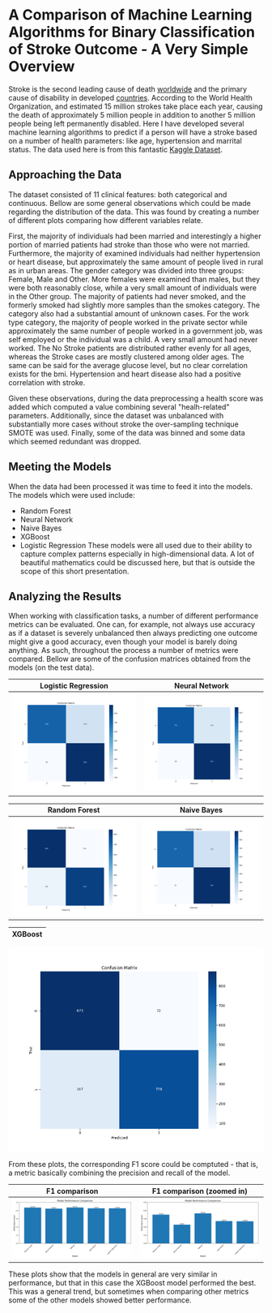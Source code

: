 # A Comparison of Machine Learning Algorithms for Binary Classification of Stroke Outcome - A Very Simple Overview

Stroke is the second leading cause of death [worldwide](\cite{https://www.ncbi.nlm.nih.gov/pmc/articles/PMC7944424/}) and the primary cause of disability in developed [countries](https://www.ncbi.nlm.nih.gov/pmc/articles/PMC7944424). According to the World Health Organization, and estimated 15 million strokes take place each year, causing the death of approximately 5 million people in addition to another 5 million people being left permanently disabled. Here I have developed several machine learning algorithms to predict if a person will have a stroke based on a number of health parameters: like age, hypertension and marrital status. The data used here is from this fantastic [Kaggle Dataset](https://www.kaggle.com/datasets/fedesoriano/stroke-prediction-dataset).

## Approaching the Data

The dataset consisted of 11 clinical features: both categorical and continuous. Bellow are some general observations which could be made regarding the distribution of the data. This was found by creating a number of different plots comparing how different variables relate.

First, the majority of individuals had been married and interestingly a higher portion of married patients had stroke than those who were not married. Furthermore, the majority of examined individuals had neither hypertension or heart disease, but approximately the same amount of people lived in rural as in urban areas. The gender category was divided into three groups: Female, Male and Other. More females were examined than males, but they were both reasonably close, while a very small amount of individuals were in the Other group. The majority of patients had never smoked, and the formerly smoked had slightly more samples than the smokes category. The category also had a substantial amount of unknown cases. For the work type category, the majority of people worked in the private sector while approximately the same number of people worked in a government job, was self employed or the individual was a child. A very small amount had never worked. The No Stroke patients are distributed rather evenly for all ages, whereas the Stroke cases are mostly clustered among older ages. The same can be said for the average glucose level, but no clear correlation exists for the bmi. Hypertension and heart disease also had a positive correlation with stroke.

Given these observations, during the data preprocessing a health score was added which computed a value combining several "healh-related" parameters. Additionally, since the dataset was unbalanced with substantially more cases without stroke the over-sampling technique SMOTE was used. Finally, some of the data was binned and some data which seemed redundant was dropped. 

## Meeting the Models

When the data had been processed it was time to feed it into the models. The models which were used include:
- Random Forest
- Neural Network
- Naive Bayes
- XGBoost
- Logistic Regression
These models were all used due to their ability to capture complex patterns especially in high-dimensional data. A lot of beautiful mathematics could be discussed here, but that is outside the scope of this short presentation.

## Analyzing the Results

When working with classification tasks, a number of different performance metrics can be evaluated. One can, for example, not always use accuracy as if a dataset is severely unbalanced then always predicting one outcome might give a good accuracy, even though your model is barely doing anything. As such, throughout the process a number of metrics were compared. Bellow are some of the confusion matrices obtained from the models (on the test data).

Logistic Regression             |  Neural Network
:-------------------------:|:-------------------------:
![Image](plots/confusion_matrix_Logistic_Regression.png)  |  ![Image](plots/confusion_matrix_Neural_Network.png)

Random Forest             |  Naive Bayes
:-------------------------:|:-------------------------:
![Image](plots/confusion_matrix_Random_Forest.png)  |  ![Image](plots/confusion_matrix_Naive_Bayes.png)

XGBoost            |
:-------------------------:|
![Image](plots/confusion_matrix_XGBoost.png)  


From these plots, the corresponding F1 score could be comptuted - that is, a metric basically combining the precision and recall of the model.

F1 comparison            |  F1 comparison (zoomed in)
:-------------------------:|:-------------------------:
![Image](plots/model_comparison.png)  |  ![Image](plots/model_comparison_norm.png)

These plots show that the models in general are very similar in performance, but that in this case the XGBoost model performed the best. This was a general trend, but sometimes when comparing other metrics some of the other models showed better performance.  
